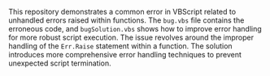 This repository demonstrates a common error in VBScript related to unhandled errors raised within functions. The `bug.vbs` file contains the erroneous code, and `bugSolution.vbs` shows how to improve error handling for more robust script execution. The issue revolves around the improper handling of the `Err.Raise` statement within a function.  The solution introduces more comprehensive error handling techniques to prevent unexpected script termination.